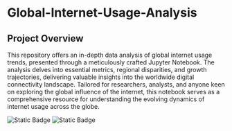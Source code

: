 # Global-Internet-Usage-Analysis

## Project Overview
This repository offers an in-depth data analysis of global internet usage trends, presented through a meticulously crafted Jupyter Notebook. The analysis delves into essential metrics, regional disparities, and growth trajectories, delivering valuable insights into the worldwide digital connectivity landscape. Tailored for researchers, analysts, and anyone keen on exploring the global influence of the internet, this notebook serves as a comprehensive resource for understanding the evolving dynamics of internet usage across the globe.

![Static Badge](https://img.shields.io/badge/Project1_Global_Internet_Usage-Green)
![Static Badge](https://img.shields.io/badge/Data_Analytics-blue)
